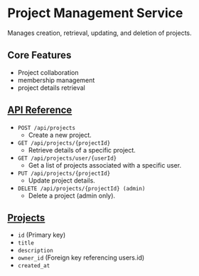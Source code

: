# Project Management Service

Manages creation, retrieval, updating, and deletion of projects.

## Core Features

- Project collaboration
- membership management
- project details retrieval

## [API Reference](http://localhost:8182/swagger-ui.html)

- `POST /api/projects`
    - Create a new project.
- `GET /api/projects/{projectId}`
    - Retrieve details of a specific project.
- `GET /api/projects/user/{userId}`
    - Get a list of projects associated with a specific user.
- `PUT /api/projects/{projectId}`
    - Update project details.
- `DELETE /api/projects/{projectId} (admin)`
    - Delete a project (admin only).

## [Projects]()
- `id` (Primary key)
- `title`
- `description`
- `owner_id` (Foreign key referencing users.id)
- `created_at`